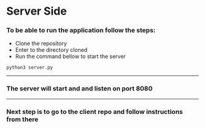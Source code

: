 # Server Side

### To be able to run the application follow the steps:

-   Clone the repository
-   Enter to the directory cloned
-   Run the command bellow to start the server

```console
python3 server.py
```

---

### The server will start and and listen on port 8080

---

### Next step is to go to the client repo and follow instructions from there
